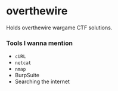 # overthewire
Holds overthewire wargame CTF solutions.

### Tools I wanna mention
- `cURL`
- `netcat`
- `nmap`
- BurpSuite
- Searching the internet
